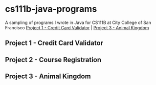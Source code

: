 # cs111b-java-programs
A sampling of programs I wrote in Java for CS111B at City College of San Francisco
[Project 1 - Credit Card Validator](#project-1---credit-card-validator)  |  [Project 3 - Animal Kingdom](#project-3---animal-kingdom)

## Project 1 - Credit Card Validator

## Project 2 - Course Registration

## Project 3 - Animal Kingdom
